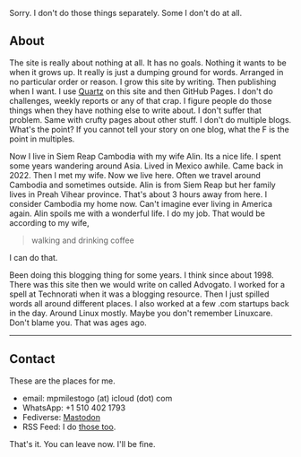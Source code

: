 Sorry. I don't do those things separately. Some I don't do at all.

## About

The site is really about nothing at all. It has no goals. Nothing it wants to be when it grows up. It really is just a dumping ground for words. Arranged in no particular order or reason. I grow this site by writing. Then publishing when I want. I use [Quartz](https://quartz.jzhao.xyz/) on this site and then GitHub Pages.  I don't do challenges, weekly reports or any of that crap. I figure people do those things when they have nothing else to write about. I don't suffer that problem. Same with crufty pages about other stuff. I don't do multiple blogs. What's the point? If you cannot tell your story on one blog, what the F is the point in multiples. 

Now I live in Siem Reap Cambodia with my wife Alin. Its a nice life. I spent some years wandering around Asia. Lived in Mexico awhile. Came back in 2022. Then I met my wife. Now we live here. Often we travel around Cambodia and sometimes outside. Alin is from Siem Reap but her family lives in Preah Vihear province. That's about 3 hours away from here. I consider Cambodia my home now. Can't imagine ever living in America again. Alin spoils me with a wonderful life. I do my job. That would be according to my wife,

> walking and drinking coffee

I can do that.

Been doing this blogging thing for some years. I think since about 1998. There was this site then we would write on called Advogato. I worked for a spell at Technorati when it was a blogging resource. Then I just spilled words all around different places. I also worked at a few .com startups back in the day. Around Linux mostly. Maybe you don't remember Linuxcare. Don't blame you. That was ages ago.

----

## Contact

These are the places for me.

- email: mpmilestogo (at) icloud (dot) com
- WhatsApp: +1 510 402 1793
- Fediverse: [Mastodon](https://cupoftea.social/deck/@mpmilestogo)
- RSS Feed: I do [those too](https://mpmilestogo.xyz/index.xml).

That's it. You can leave now. I'll be fine. 